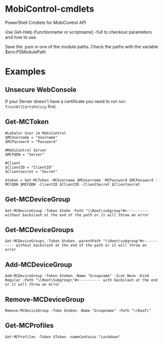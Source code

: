 # MobiControl-cmdlets
PowerShell Cmdlets for MobiControl API

Use Get-Help [functionname or scriptname] -full to checkout parameters and how to use.

Save the .psm in one of the module paths. Check the paths with the variable $env:PSModulePath

# Examples

## Unsecure WebConsole
If your Server doesn't have a certificate you need to run ```Set-TrustAllCertsPolicy``` first.

## Get-MCToken
```
#Lokaler User im MobiControl
$MCUsername = "Username"
$MCPassword = "Password"

#MobiControl Server
$MCFQDN = "Server"

#Client
$ClientID = "ClientID"
$Clientsecret = "Secret"

$token = Get-MCToken -MCUsername $MCUsername -MCPassword $MCPassword -MCFQDN $MCFQDN -ClientID $ClientID -ClientSecret $Clientsecret
```
## Get-MCDeviceGroup
```
Get-MCDeviceGroup -Token $toke -Path "\\Root\subgroup"#<---------- without backslash at the end of the path or it will throw an error
```
## Get-MCDeviceGroups
```
Get-MCDeviceGroups -Token $token -parentPath "\\Root\subgroup"#<---------- without backslash at the end of the path or it will throw an error
```
## Add-MCDeviceGroup
```
Add-MCDeviceGroup -Token $token -Name "Groupname" -Icon None -Kind Regular -Path "\\Root\Subgroop\"#<---------- with backslash at the end or it will throw an error
```
## Remove-MCDeviceGroup
```
Remove-MCDeviceGroup -Toke $token -Name "Groupname" -Path "\\Root\"
```
## Get-MCProfiles
```
Get-MCProfiles -Token $Token -nameContains "Lockdown"
```
